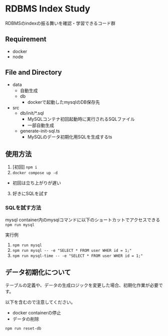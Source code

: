 # RDBMS Index Study

RDBMSのindexの振る舞いを確認・学習できるコード群

## Requirement
- docker
- node

## File and Directory
- data
  - 自動生成
  - db
    - dockerで起動したmysqlのDB保存先
- src
  - db/init/*.sql
    - MySQLコンテナ初回起動時に実行されるSQLファイル
    - 一部自動生成
  - generate-init-sql.ts
    - MySQLのデータ初期化用SQLを生成するts

## 使用方法

1. [初回] `npm i`
2. `docker compose up -d`
  - 初回は立ち上がりが遅い
3. 好きにSQLを試す

### SQLを試す方法
mysql container内のmysqlコマンドに以下のショートカットでアクセスできる
`npm run mysql`

実行例
1. `npm run mysql`
2. `npm run mysql -- -e "SELECT * FROM user WHER id = 1;"`
2. `npm run mysql-time -- -e "SELECT * FROM user WHER id = 1;"`

## データ初期化について

テーブルの定義や、データの生成ロジックを変更した場合、初期化作業が必要です。

以下を含むので注意してください。
- docker containerの停止
- データの削除

`npm run reset-db`
